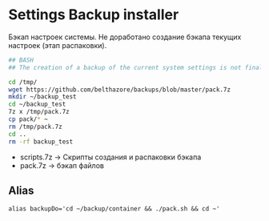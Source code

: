 
# Settings Backup installer

Бэкап настроек системы.
Не доработано создание бэкапа текущих настроек (этап распаковки).

```sh
## BASH
## The creation of a backup of the current system settings is not finalized.

cd /tmp/
wget https://github.com/belthazore/backups/blob/master/pack.7z
mkdir ~/backup_test
cd ~/backup_test
7z x /tmp/pack.7z
cp pack/* ~
rm /tmp/pack.7z
cd ..
rm -rf backup_test
```

- scripts.7z -> Скрипты создания и распаковки бэкапа
- pack.7z -> бэкап файлов

## Alias  

```
alias backupDo='cd ~/backup/container && ./pack.sh && cd ~'
```
